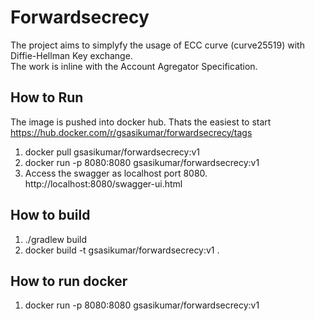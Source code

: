 # Forwardsecrecy

The project aims to simplyfy the usage of ECC curve (curve25519) with Diffie-Hellman Key exchange.  
The work is inline with the Account Agregator Specification.

## How to Run
The image is pushed into docker hub. Thats the easiest to start
https://hub.docker.com/r/gsasikumar/forwardsecrecy/tags

1. docker pull gsasikumar/forwardsecrecy:v1
2. docker run -p 8080:8080 gsasikumar/forwardsecrecy:v1
3. Access the swagger as localhost port 8080. http://localhost:8080/swagger-ui.html


## How to build
1. ./gradlew build
2. docker build -t gsasikumar/forwardsecrecy:v1 .

## How to run docker
1. docker run -p 8080:8080 gsasikumar/forwardsecrecy:v1

